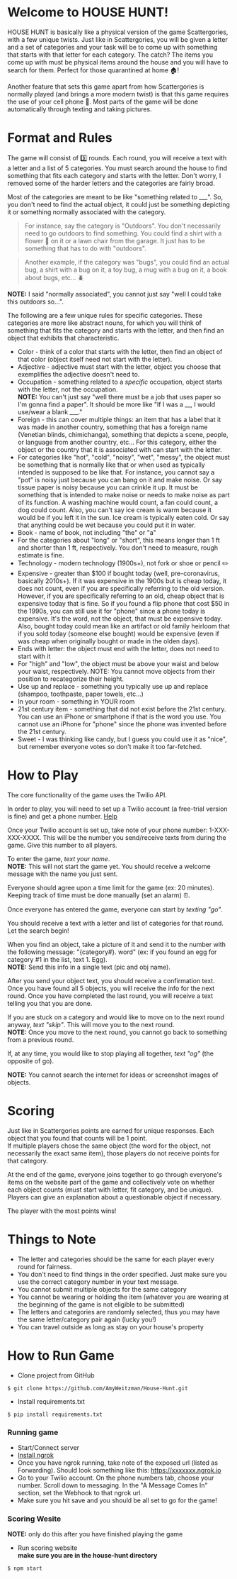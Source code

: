 # Welcome to HOUSE HUNT!

HOUSE HUNT is basically like a physical version of the game Scattergories, with a few unique twists. Just like in Scattergories, you will be given a letter and a set of categories and your task will be to come up with something that starts with that letter for each category. The catch? The items you come up with must be physical items around the house and you will have to search for them. Perfect for those quarantined at home :house:!

Another feature that sets this game apart from how Scattergories is normally played (and brings a more modern twist) is that this game requires the use of your cell phone :iphone:. Most parts of the game will be done automatically through texting and taking pictures. 

# Format and Rules

The game will consist of :three: rounds. Each round, you will receive a text with a letter and a list of 5 categories. You must search around the house to find something that fits each category and starts with the letter. Don't worry, I removed some of the harder letters and the categories are fairly broad.

Most of the categories are meant to be like "something related to ___". So, you don't need to find the actual object, it could just be something depicting it or something normally associated with the category. 
> For instance, say the category is "Outdoors". You don't necessarily need to go outdoors to find something. You could find a shirt with a flower :sunflower: on it or a lawn chair from the garage. It just has to be something that has to do with "outdoors".<Br> 

> Another example, if the category was "bugs", you could find an actual bug, a shirt with a bug on it, a toy bug, a mug with a bug on it, a book about bugs, etc... :beetle: <Br>

**NOTE:** I said "normally associated", you cannot just say "well I could take this outdoors so...".

The following are a few unique rules for specific categories. These categories are more like abstract nouns, for which you will think of something that fits the category and starts with the letter, and then find an object that exhibits that characteristic.
- Color - think of a color that starts with the letter, then find an object of that color (object itself need not start with the letter). 
- Adjective - adjective must start with the letter, object you choose that exemplifies the adjective doesn't need to. 
- Occupation - something related to a *specific* occupation, object starts with the letter, not the occupation.<br>
**NOTE:** You can't just say "well there must be a job that uses paper so I'm gonna find a paper". It should be more like "If I was a __, I would use/wear a blank ___."
- Foreign - this can cover multiple things: an item that has a label that it was made in another country, something that has a foreign name (Venetian blinds, chimichanga), something that depicts a scene, people, or language from another country, etc... For this category, either the object or the country that it is associated with can start with the letter.
- For categories like "hot", "cold", "noisy", "wet", "messy", the object must be something that is normally like that or when used as typically intended is supposed to be like that. For instance, you cannot say a "pot" is noisy just because you can bang on it and make noise. Or say tissue paper is noisy because you can crinkle it up. It must be something that is intended to make noise or needs to make noise as part of its function. A washing machine would count, a fan could count, a dog could count. Also, you can't say ice cream is warm because it would be if you left it in the sun. Ice cream is typically eaten cold. Or say that anything could be wet because you could put it in water. 
- Book - name of book, not including "the" or "a"
- For the categories about "long" or "short", this means longer than 1 ft and shorter than 1 ft, respectively. You don't need to measure, rough estimate is fine.
- Technology - modern technology (1900s+), not fork or shoe or pencil :pencil2:
- Expensive - greater than $100 if bought today (well, pre-coronavirus, basically 2010s+). If it was expensive in the 1900s but is cheap today, it does not count, even if you are specifically referring to the old version. However, if you are specifically referring to an old, cheap object that is expensive today that is fine. So if you found a flip phone that cost $50 in the 1990s, you can still use it for "phone" since a phone today is expensive. It's the word, not the object, that must be expensive today. Also, bought today could mean like an artifact or old family heirloom that if you sold today (someone else bought) would be expensive (even if was cheap when originally bought or made in the olden days).
- Ends with letter: the object must end with the letter, does not need to start with it
- For "high" and "low", the object must be above your waist and below your waist, respectively. NOTE: You cannot move objects from their position to recategorize their height.
- Use up and replace - something you typically use up and replace (shampoo, toothpaste, paper towels, etc...)
- In your room - something in YOUR room
- 21st century item - something that did not exist before the 21st century. You can use an iPhone or smartphone if that is the word you use. You cannot use an iPhone for "phone" since the phone was invented before the 21st century. 
- Sweet - I was thinking like candy, but I guess you could use it as "nice", but remember everyone votes so don't make it too far-fetched.

# How to Play
The core functionality of the game uses the Twilio API. 

In order to play, you will need to set up a Twilio account (a free-trial version is fine) and get a phone number. [Help](https://support.twilio.com/hc/en-us/articles/223136107-How-does-Twilio-s-Free-Trial-work-)

Once your Twilio account is set up, take note of your phone number: 1-XXX-XXX-XXXX. This will be the number you send/receive texts from during the game. Give this number to all players. 

To enter the game, *text your name*. <br>
**NOTE:** This will not start the game yet. You should receive a welcome message with the name you just sent.

Everyone should agree upon a time limit for the game (ex: 20 minutes). Keeping track of time must be done manually (set an alarm) :alarm_clock:.

Once everyone has entered the game, everyone can start by *texting "go"*.

You should receive a text with a letter and list of categories for that round. Let the search begin!

When you find an object, take a picture of it and send it to the number with the following message: "{category#}. word" (ex: if you found an egg for category #1 in the list, text 1. Egg). <br>
**NOTE:** Send this info in a single text (pic and obj name). 

After you send your object text, you should receive a confirmation text. Once you have found all 5 objects, you will receive the info for the next round. Once you have completed the last round, you will receive a text telling you that you are done. 

If you are stuck on a category and would like to move on to the next round anyway, *text "skip"*. This will move you to the next round. <Br>
**NOTE:** Once you move to the next round, you cannot go back to something from a previous round.

If, at any time, you would like to stop playing all together, *text "og"* (the opposite of go).

**NOTE:** You cannot search the internet for ideas or screenshot images of objects.

# Scoring
Just like in Scattergories points are earned for unique responses. Each object that you found that counts will be 1 point. <br>
If multiple players chose the same object (the word for the object, not necessarily the exact same item), those players do not receive points for that category.

At the end of the game, everyone joins together to go through everyone's items on the website part of the game and collectively vote on whether each object counts (must start with letter, fit category, and be unique). Players can give an explanation about a questionable object if necessary. 

The player with the most points wins!

# Things to Note
- The letter and categories should be the same for each player every round for fairness.
- You don't need to find things in the order specified. Just make sure you use the correct category number in your text message.
- You cannot submit multiple objects for the same category
- You cannot be wearing or holding the item (whatever you are wearing at the beginning of the game is not eligible to be submitted)
- The letters and categories are randomly selected, thus you may have the same letter/category pair again (lucky you!)
- You can travel outside as long as stay on your house's property

# How to Run Game
- Clone project from GitHub
```
$ git clone https://github.com/AmyWeitzman/House-Hunt.git
```
- Install requirements.txt
```
$ pip install requirements.txt
```
### Running game
- Start/Connect server
 - [Install ngrok](https://www.softwaretestinghelp.com/ngrok-introduction/)
 - Once you have ngrok running, take note of the exposed url (listed as Forwarding). Should look something like this: https://xxxxxxx.ngrok.io
 - Go to your Twilio account. On the phone numbers tab, choose your number. Scroll down to messaging. In the "A Message Comes In" section, set the Webhook to that ngrok url.
 - Make sure you hit save and you should be all set to go for the game!
### Scoring Wesite
**NOTE:** only do this after you have finished playing the game<br>
- Run scoring website<br>
**make sure you are in the house-hunt directory**
```
$ npm start
```
